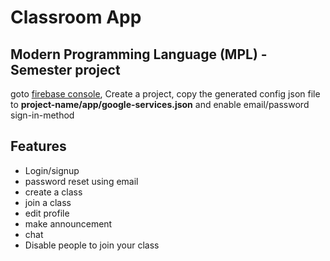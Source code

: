 # Classroom App
## Modern Programming Language (MPL) - Semester project
<p>goto <a href="console.firebase.google.com">firebase console</a>,
Create a project, copy the generated config json file to <b>project-name/app/google-services.json</b> and
enable email/password sign-in-method</p>

## Features
* Login/signup
* password reset using email
* create a class
* join a class
* edit profile
* make announcement
* chat
* Disable people to join your class

